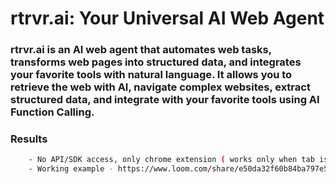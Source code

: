 # rtrvr.ai: Your Universal AI Web Agent 


### rtrvr.ai is an AI web agent that automates web tasks, transforms web pages into structured data, and integrates your favorite tools with natural language. It allows you to retrieve the web with AI, navigate complex websites, extract structured data, and integrate with your favorite tools using AI Function Calling. 


### Results

```sh
    - No API/SDK access, only chrome extension ( works only when tab is opened), can export extracted data to google sheet but   requires google drive permission
    - Working example - https://www.loom.com/share/e50da32f60b84ba797e5978921aa9526
```